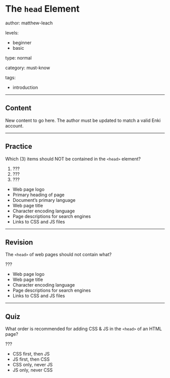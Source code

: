 # The `head` Element
author: matthew-leach

levels:
  - beginner
  - basic

type: normal

category: must-know

tags:
  - introduction

---
## Content

New content to go here. The author must be updated to match a valid Enki account.

---
## Practice

Which (3) items should NOT be contained in the `<head>` element?

1) ??? 
2) ???
3) ??? 

* Web page logo
* Primary heading of page
* Document’s primary language
* Web page title
* Character encoding language
* Page descriptions for search engines
* Links to CSS and JS files

---
## Revision

The `<head>` of web pages should not contain what?

???

* Web page logo
* Web page title
* Character encoding language
* Page descriptions for search engines
* Links to CSS and JS files

---
## Quiz

What order is recommended for adding CSS & JS in the `<head>` of an HTML page?

???

* CSS first, then JS
* JS first, then CSS
* CSS only, never JS
* JS only, never CSS





